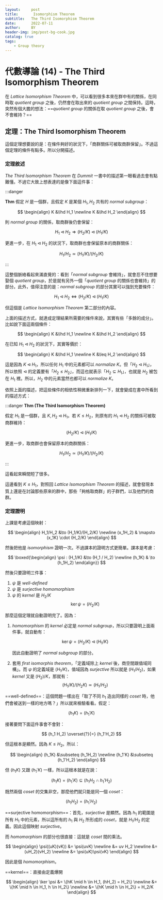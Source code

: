 ```yaml
---
layout:     post
title:       Isomorphism Theorem
subtitle:   The Third Isomorphism Theorem
date:       2022-07-11
author:     BY
header-img: img/post-bg-cook.jpg
catalog: true
tags:
    - Group theory
---
```


# 代數導論 (14) - The Third Isomorphism Theorem



在 *Lattice Isomorphism Theorem* 中，可以看到很多本來在群中有的關係，在同時取 *quotient group* 之後，仍然會在取出來的 *quotient group* 之間保持。這時，突然有個大膽的想法：==*quotient group* 的關係在取 *quotient group* 之後，會不會維持？==

## 定理：The Third Isomorphism Theorem

這個定理想要說的是：在條件夠好的狀況下，「商群關係可被取商群保留」。不過這個定理的條件有點多。所以分開描述。

### 定理敘述

*The Third Isomorphism Theorem* 在 *Dummit* 一書中的描述第一眼看過去會有點難懂。不過它大致上想表達的是像下面這件事：

:::danger

**Thm**
假定 $H$ 是一個群，且假定 $K$ 是某個 $H_1, H_2$ 共有的 *normal subgroup*：

$$
\begin{align}
K &\lhd H_1
\newline
K &\lhd H_2
\end{align}
$$

則 *normal group* 的關係，取商群後仍會保留：

$$
H_1 \lhd H_2 \Rightarrow (H_2/K) \lhd (H_1/K)
$$

更進一步，在 $H_1 \lhd H_2$ 的狀況下，取商群也會保留原本的商群關係：

$$
H_1/H_2 \simeq (H_1/K)/(H_2/K)
$$

:::

這整個脈絡看起來滿直覺的：看到「*normal subgroup* 會維持」，就會忍不住想要娶個 *quotient group*，於是就有另外一個「*quotient group* 的關係也會維持」的部分。此外，值得注意的是：*normal subgroup* 的部分其實可以強到充要條件：

$$
H_1 \lhd H_2 \iff (H_2/K) \lhd (H_1/K)
$$

但這個是 *Lattice Isomorphism Theorem* 第二部分的內容。

上面的描述方式，就達成定理結果所需要的條件來說，其實有些「多餘的成分」。比如說下面這兩個條件：

$$
\begin{align}
K &\lhd H_1
\newline
K &\lhd H_2
\end{align}
$$

在已知 $H_1 \lhd H_2$ 的狀況下，其實等價於：

$$
\begin{align}
K &\lhd H_1
\newline
K &\leq H_2
\end{align}
$$

這是因為 $K \lhd H_1$，所以任何 $H_1$ 中的元素都可以 *normalize* $K$。但「$H_2 \lhd H_1$」，所以依照 $\lhd$ 的定義要有「$H_2 \leq H_2$」，而這也就表示「$H_2 \subseteq H_1$」，也就是 $H_2$ 被包在 $H_1$ 裡。所以，$H_2$ 中的元素當然也都可以 *normalize* $K$。

依照上面的描述，把這些條件的相依性稍微重新排列一下，就會變成在書中所看到的描述方式：

:::danger
**Thm (The Third Isomorphism Theorem)**

假定 $H_1$ 是一個群，且 $K, H_2 \lhd H_1$。若 $K \leq H_2$，則原有的 $H_1 \lhd H_2$ 的關係可被取商群維持：


$$
(H_2/K) \lhd (H_1/K)
$$

更進一步，取商群也會保留原本的商群關係：

$$
H_1/H_2 \simeq (H_1/K)/(H_2/K)
$$

:::

這看起來瞬間短了很多。

這邊看到 $K \leq H_1$，對照回 *Lattice Isomorphism Theorem* 的描述，就會發現本質上還是在討論那些原來的群中，那些「夠格取商群」的子群們，以及他們的商群。

### 定理證明

上課是考慮這個映射：

$$
\begin{align}
H_1/H_2 &\to (H_1/K)/(H_2/K)
\newline
(x_1H_2) & \mapsto (x_1K) \cdot (H_2/K)
\end{align}
$$

然後把他是 *isomorphism* 證明一次。不過課本的證明方式更簡單。課本是考慮：

$$
\boxed{\begin{align}
\psi : (H_1/K) &\to (H_1 / H_2)
\newline
(h_1K) & \to (h_1H_2)
\end{align}}
$$

然後只要證明三件事：

1. $\psi$ 是 *well-defined*
2. $\psi$ 是 *surjective homomorphism*
3. $\psi$ 的 *kernel* 是 $H_2/K$
    $$
    \ker \psi = (H_2/K)
    $$

那麼這個定理就自動證明完了。因為：

1. *homomorphism* 的 *kernel* 必定是 *normal subgroup*，所以只要證明上面兩件事，就自動有：

    $$
    \ker \psi = (H_2/K) \lhd (H_1/K)
    $$
    
    因此自動證明了 *normal subgroup* 的部分。

2. 套用 *first isomorphis theorem*，「定義域除上 *kernel* 後，商空間跟值域同構」。而 $\psi$ 的定義域是 $(H_1/K)$，值域因為 *surjective* 所以就是 $(H_1 / H_2)$，如果 *kernel* 又是 $(H_2)/K$，那就有：
    $$
    (H_1/K)/(H_2 K) \simeq (H_1/H_2)
    $$

==well-defined==：這個問題一樣出在「取了不同 $h_1$ 造出同樣的 *coset* 時，他們會被送到一樣的地方嗎？」所以就來檢驗看看。假定：

$$
(h_1K) = (h_1'K)
$$

接著要問下面這件事會不會對：

$$
(h_1 H_2) \overset{?}{=} (h_1'H_2)
$$

但這根本是顯然。因為 $K \leq H_2$。所以：

$$
\begin{align}
(h_1K) &\subseteq (h_1H_2)
\newline
(h_1'K) &\subseteq (h_1'H_2)
\end{align}
$$

但 $(h_1K)$ 又跟 $(h_1'K)$ 一樣，所以這根本就是在說：

$$
(h_1K) = (h_1'K) \subseteq (h_1H_2\cap h_1'H_2)
$$

既然兩個 *coset* 的交集非空，那麼他們就只能是同一個 *coset*：

$$
(h_1H_2) = (h_1'H_2)
$$

==surjective homomorphism==：首先，*surjective* 是顯然。因為 $h_1$ 的範圍是所有 $H_1$ 中的元素，所以這所有的 $h_1$ 與 $H_2$ 所形成的 *coset*，就是 $H_1/H_2$ 的定義。因此這個映射 *surjective*。

而 *homomorphism* 的部分也很直接：這就是 *coset* 間的乘法。

$$
\begin{align}
\psi((uK)(vK)) &= \psi(uvK)
\newline
&= uv H_2
\newline
&= (uH_2)(vH_2)
\newline
&= \psi(uK)\psi(vK)
\end{align}
$$

因此是個 *homomorphism*。

==kernel==：直接由定義爆開

$$
\begin{align}
\ker \psi &= \{hK \mid h \in H_1, (hH_2) = H_2\}
\newline
&= \{hK \mid h \in H_1, h \in H_2\}
\newline
&= \{hK \mid h \in H_2\} = H_2/K
\end{align}
$$